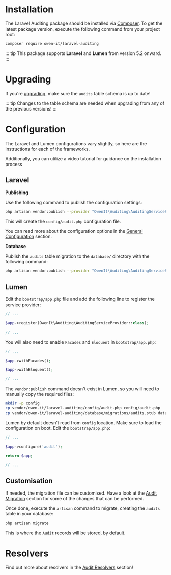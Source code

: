 # Installation

The Laravel Auditing package should be installed via [Composer](http://getcomposer.org/doc/00-intro).
To get the latest package version, execute the following command from your project root:

```sh
composer require owen-it/laravel-auditing
```

::: tip 
This package supports **Laravel** and **Lumen** from version 5.2 onward.
:::

# Upgrading
If you're [upgrading](upgrading), make sure the `audits` table schema is up to date!

::: tip 
Changes to the table schema are needed when upgrading from any of the previous versions!
:::

# Configuration

The Laravel and Lumen configurations vary slightly, so here are the instructions for each of the frameworks.

<VideoLink href="https://youtu.be/5azPbhmQaXs" class="my-5">Additionally, you can utilize a video tutorial for guidance on the installation process</VideoLink>

## Laravel

**Publishing**

Use the following command to publish the configuration settings:

```sh
php artisan vendor:publish --provider "OwenIt\Auditing\AuditingServiceProvider" --tag="config"
```

This will create the `config/audit.php` configuration file.

You can read more about the configuration options in the [General Configuration](general-configuration) section.

**Database**

Publish the `audits` table migration to the `database/` directory with the following command:

```sh
php artisan vendor:publish --provider "OwenIt\Auditing\AuditingServiceProvider" --tag="migrations"
```

## Lumen
Edit the `bootstrap/app.php` file and add the following line to register the service provider:

```php
// ...

$app->register(OwenIt\Auditing\AuditingServiceProvider::class);

// ...
```

You will also need to enable `Facades` and `Eloquent` in `bootstrap/app.php`:

```php
// ...

$app->withFacades();

$app->withEloquent();

// ...
```

The `vendor:publish` command doesn't exist in Lumen, so you will need to manually copy the required files:

```sh
mkdir -p config
cp vendor/owen-it/laravel-auditing/config/audit.php config/audit.php
cp vendor/owen-it/laravel-auditing/database/migrations/audits.stub database/migrations/`date +"%Y_%m_%d_%H%M"`00_create_audit_table.php
```

Lumen by default doesn't read from `config` location. Make sure to load the configuration on boot. Edit the `bootstrap/app.php`:

```php
// ...

$app->configure('audit');

return $app;

// ...
```

## Customisation
If needed, the migration file can be customised.
Have a look at the [Audit Migration](audit-migration) section for some of the changes that can be performed.

Once done, execute the `artisan` command to migrate, creating the `audits` table in your database:

```sh
php artisan migrate
```

This is where the `Audit` records will be stored, by default.

# Resolvers
Find out more about resolvers in the [Audit Resolvers](audit-resolvers) section!
